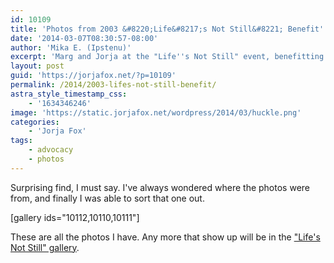 ```yaml
---
id: 10109
title: 'Photos from 2003 &#8220;Life&#8217;s Not Still&#8221; Benefit'
date: '2014-03-07T08:30:57-08:00'
author: 'Mika E. (Ipstenu)'
excerpt: 'Marg and Jorja at the "Life''s Not Still" event, benefitting the Huckleberry Fund'
layout: post
guid: 'https://jorjafox.net/?p=10109'
permalink: /2014/2003-lifes-not-still-benefit/
astra_style_timestamp_css:
    - '1634346246'
image: 'https://static.jorjafox.net/wordpress/2014/03/huckle.png'
categories:
    - 'Jorja Fox'
tags:
    - advocacy
    - photos
---
```


Surprising find, I must say. I've always wondered where the photos were from, and finally I was able to sort that one out.

[gallery ids="10112,10110,10111"]

These are all the photos I have. Any more that show up will be in the <a href="https://jorjafox.net/gallery/pub/benefits/20030607-lifenotstill/">"Life's Not Still" gallery</a>.